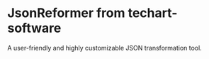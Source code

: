 # JsonReformer from techart-software
A user-friendly and highly customizable JSON transformation tool.
